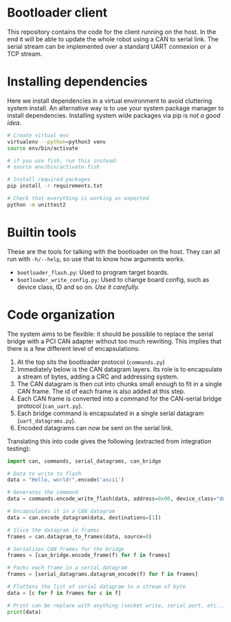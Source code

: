 # Bootloader client

This repository contains the code for the client running on the host.
In the end it will be able to update the whole robot using a CAN to serial link.
The serial stream can be implemented over a standard UART connexion or a TCP stream.

# Installing dependencies
Here we install dependencies in a virtual environment to avoid cluttering system install.
An alternative way is to use your system package manager to install dependencies.
Installing system wide packages via pip is *not a good idea*.

```sh
# Create virtual env
virtualenv --python=python3 venv
source env/bin/activate

# if you use fish, run this instead:
# source env/bin/activate.fish

# Install required packages
pip install -r requirements.txt

# Check that everything is working as expected
python -m unittest2
```

# Builtin tools
These are the tools for talking with the bootloader on the host.
They can all run with `-h/--help`, so use that to know how arguments works.

* `bootloader_flash.py`: Used to program target boards.
* `bootloader_write_config.py`: Used to change board config, such as device class, ID and so on. *Use it carefully.*

# Code organization

The system aims to be flexible: it should be possible to replace the serial bridge with a PCI CAN adapter without too much rewriting.
This implies that there is a few different level of encapsulations:

1. At the top sits the bootloader protocol (`commands.py`)
2. Immediately below is the CAN datagram layers.
    Its role is to encapsulate a stream of bytes, adding a CRC and addressing system.
3. The CAN datagram is then cut into chunks small enough to fit in a single CAN frame.
    The id of each frame is also added at this step.
4. Each CAN frame is converted into a command for the CAN-serial bridge protocol (`can_uart.py`).
5. Each bridge command is encapsulated in a single serial datagram (`uart_datagrams.py`).
6. Encoded datagrams can now be sent on the serial link.

Translating this into code gives the following (extracted from integration testing):

```py
import can, commands, serial_datagrams, can_bridge

# Data to write to flash
data = "Hello, world!".encode('ascii')

# Generates the command
data = commands.encode_write_flash(data, address=0x00, device_class="dummy")

# Encapsulates it in a CAN datagram
data = can.encode_datagram(data, destinations=[1])

# Slice the datagram in frames
frames = can.datagram_to_frames(data, source=0)

# Serializes CAN frames for the bridge
frames = [can_bridge.encode_frame(f) for f in frames]

# Packs each frame in a serial datagram
frames = [serial_datagrams.datagram_encode(f) for f in frames]

# Flattens the list of serial datagram to a stream of byte
data = [c for f in frames for c in f]

# Print can be replace with anything (socket write, serial port, etc..)
print(data)
```

